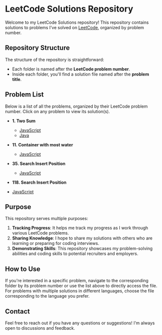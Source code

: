 # LeetCode Solutions Repository

Welcome to my LeetCode Solutions repository! This repository contains solutions to problems I've solved on [LeetCode](https://leetcode.com/u/therahulyele/), organized by problem number.

## Repository Structure

The structure of the repository is straightforward:

- Each folder is named after the **LeetCode problem number**.
- Inside each folder, you'll find a solution file named after the **problem title**.

## Problem List

Below is a list of all the problems, organized by their LeetCode problem number. Click on any problem to view its solution(s).

- **1. Two Sum**

  - [JavaScript](1/TwoSum.js)
  - [Java](1/TwoSum.java)

- **11. Container with most water**
  - [JavaScript](11/containerWithMostWater.js)

- **35. Search Insert Position**
  - [JavaScript](35/searchInsertPosition.js)

 - **118. Search Insert Position**
  - [JavaScript](118/pascalsTriangle.js)

## Purpose

This repository serves multiple purposes:

1. **Tracking Progress**: It helps me track my progress as I work through various LeetCode problems.
2. **Sharing Knowledge**: I hope to share my solutions with others who are learning or preparing for coding interviews.
3. **Demonstrating Skills**: This repository showcases my problem-solving abilities and coding skills to potential recruiters and employers.

## How to Use

If you're interested in a specific problem, navigate to the corresponding folder by its problem number or use the list above to directly access the file. For problems with multiple solutions in different languages, choose the file corresponding to the language you prefer.

## Contact

Feel free to reach out if you have any questions or suggestions! I'm always open to discussions and feedback.
